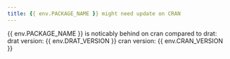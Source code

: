 ```yaml
---
title: {{ env.PACKAGE_NAME }} might need update on CRAN
---
```

{{ env.PACKAGE_NAME }} is noticably behind on cran compared to drat: drat version: {{ env.DRAT_VERSION }} cran version: {{ env.CRAN_VERSION }}
